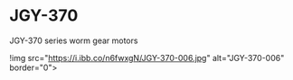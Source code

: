 # JGY-370
JGY-370 series worm gear motors

!img src="https://i.ibb.co/n6fwxgN/JGY-370-006.jpg" alt="JGY-370-006" border="0">
